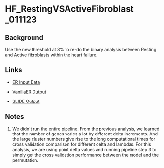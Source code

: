 # HF_RestingVSActiveFibroblast _011123

## Background
Use the new threshold at 3% to re-do the binary analysis between Resting and Active fibroblasts within the heart failure.


## Links
* [ER Input Data]() 

* [VanillaER Output]()

* [SLIDE Output]()

## Notes
1. We didn't run the entire pipeline. From the previous analysis, we learned that the number of genes varies a lot by different delta increments. And the large cluster numbers give rise to the long computational times for cross validation comparison for different delta and lambdas. For this analysis, we are using point delta values and running pipeline step 3 to simply get the cross validation performance between the model and the permutation.

